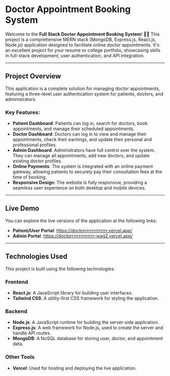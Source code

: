 # Doctor Appointment Booking System

Welcome to the **Full Stack Doctor Appointment Booking System**! 👩‍⚕️ This project is a comprehensive MERN stack (MongoDB, Express.js, React.js, Node.js) application designed to facilitate online doctor appointments. It's an excellent project for your resume or college portfolio, showcasing skills in full-stack development, user authentication, and API integration.

---

## Project Overview

This application is a complete solution for managing doctor appointments, featuring a three-level user authentication system for patients, doctors, and administrators.

### Key Features:

* **Patient Dashboard**: Patients can log in, search for doctors, book appointments, and manage their scheduled appointments.
* **Doctor Dashboard**: Doctors can log in to view and manage their appointments, check their earnings, and update their personal and professional profiles.
* **Admin Dashboard**: Administrators have full control over the system. They can manage all appointments, add new doctors, and update existing doctor profiles.
* **Online Payments**: The system is integrated with an online payment gateway, allowing patients to securely pay their consultation fees at the time of booking.
* **Responsive Design**: The website is fully responsive, providing a seamless user experience on both desktop and mobile devices.

---

## Live Demo

You can explore the live versions of the application at the following links:

* **Patient/User Portal**: https://doctorrrrrrrrrrrrrr.vercel.app/ 
* **Admin Portal**: https://doctorrrrrrrrrrrrrr-wag2.vercel.app/ 

---

## Technologies Used

This project is built using the following technologies:

### Frontend
* **React.js**: A JavaScript library for building user interfaces.
* **Tailwind CSS**: A utility-first CSS framework for styling the application.

### Backend
* **Node.js**: A JavaScript runtime for building the server-side application.
* **Express.js**: A web framework for Node.js, used to create the server and handle API routes.
* **MongoDB**: A NoSQL database for storing user, doctor, and appointment data.

### Other Tools
* **Vercel**: Used for hosting and deploying the live application.
